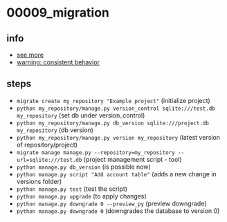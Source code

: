 # 00009_migration

## info

- [see more](https://sqlalchemy-migrate.readthedocs.io/en/latest/versioning.html)
- [warning: consistent behavior](https://sqlalchemy-migrate.readthedocs.io/en/latest/versioning.html#writing-scripts-with-consistent-behavior)

## steps

- `migrate create my_repository "Example project"` (initialize project)
- `python my_repository/manage.py version_control sqlite:///test.db my_repository` (set db under version_control)
- `python my_repository/manage.py db_version sqlite:///project.db my_repository` (db version)
- `python my_repository/manage.py version my_repository` (latest version of repository/project)
- `migrate manage manage.py --repository=my_repository --url=sqlite:///test.db` (project management script - tool)
- `python manage.py db_version` (is possible now)
- `python manage.py script "Add account table"` (adds a new change in versions folder)
- `python manage.py test` (test the script)
- `python manage.py upgrade` (to apply changes)
- `python manage.py downgrade 0 --preview_py` (preview downgrade)
- `python manage.py downgrade 0` (downgrades the database to version 0)
